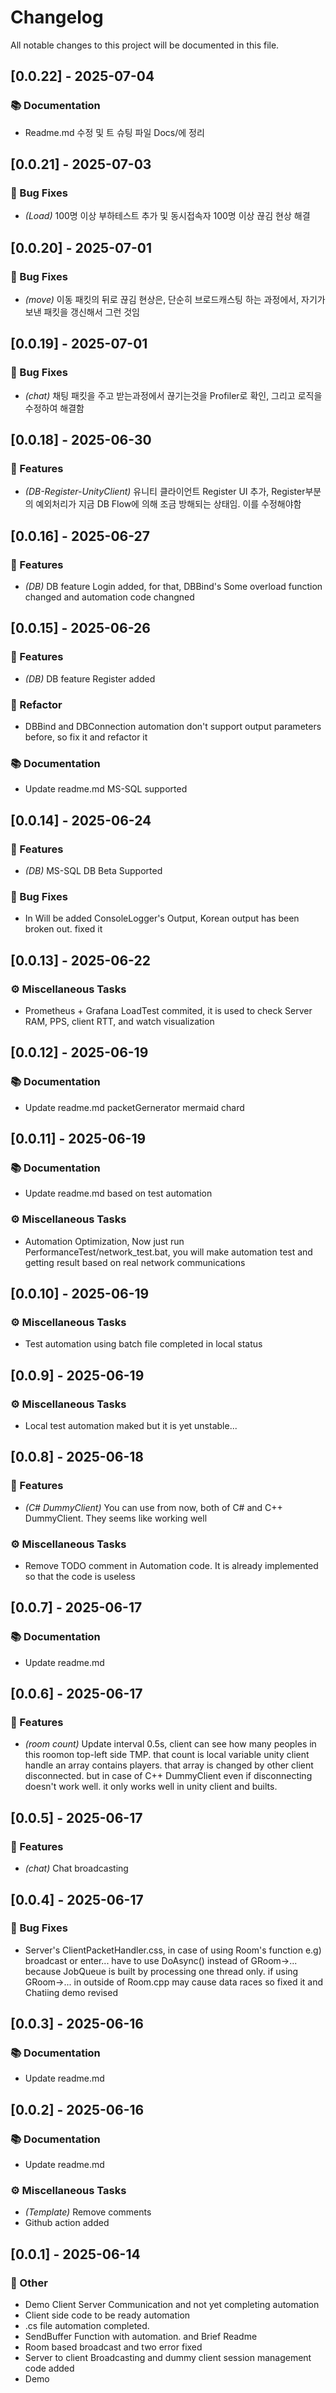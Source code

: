 # Changelog

All notable changes to this project will be documented in this file.

## [0.0.22] - 2025-07-04

### 📚 Documentation

- Readme.md 수정 및 트 슈팅 파일 Docs/에 정리

## [0.0.21] - 2025-07-03

### 🐛 Bug Fixes

- *(Load)* 100명 이상 부하테스트 추가 및 동시접속자 100명 이상 끊김 현상 해결

## [0.0.20] - 2025-07-01

### 🐛 Bug Fixes

- *(move)* 이동 패킷의 뒤로 끊김 현상은, 단순히 브로드캐스팅 하는 과정에서, 자기가 보낸 패킷을 갱신해서 그런 것임

## [0.0.19] - 2025-07-01

### 🐛 Bug Fixes

- *(chat)* 채팅 패킷을 주고 받는과정에서 끊기는것을 Profiler로 확인, 그리고 로직을 수정하여 해결함

## [0.0.18] - 2025-06-30

### 🚀 Features

- *(DB-Register-UnityClient)* 유니티 클라이언트 Register UI 추가, Register부분의 예외처리가 지금 DB Flow에 의해 조금 방해되는 상태임. 이를 수정해야함

## [0.0.16] - 2025-06-27

### 🚀 Features

- *(DB)* DB feature Login added, for that, DBBind's Some overload function changed and automation code changned

## [0.0.15] - 2025-06-26

### 🚀 Features

- *(DB)* DB feature Register added

### 🚜 Refactor

- DBBind and DBConnection automation don't support output parameters before, so fix it and refactor it

### 📚 Documentation

- Update readme.md MS-SQL supported

## [0.0.14] - 2025-06-24

### 🚀 Features

- *(DB)* MS-SQL DB Beta Supported

### 🐛 Bug Fixes

- In Will be added ConsoleLogger's Output, Korean output has been broken out. fixed it

## [0.0.13] - 2025-06-22

### ⚙️ Miscellaneous Tasks

- Prometheus + Grafana LoadTest commited, it is used to check Server RAM, PPS, client RTT, and watch visualization

## [0.0.12] - 2025-06-19

### 📚 Documentation

- Update readme.md packetGernerator mermaid chard

## [0.0.11] - 2025-06-19

### 📚 Documentation

- Update readme.md based on test automation

### ⚙️ Miscellaneous Tasks

- Automation Optimization, Now just run PerformanceTest/network_test.bat, you will make automation test and getting result based on real network communications

## [0.0.10] - 2025-06-19

### ⚙️ Miscellaneous Tasks

- Test automation using batch file completed in local status

## [0.0.9] - 2025-06-19

### ⚙️ Miscellaneous Tasks

- Local test automation maked but it is yet unstable...

## [0.0.8] - 2025-06-18

### 🚀 Features

- *(C# DummyClient)* You can use from now, both of C# and C++ DummyClient. They seems like working well

### ⚙️ Miscellaneous Tasks

- Remove TODO comment in Automation code. It is already implemented so that the code is useless

## [0.0.7] - 2025-06-17

### 📚 Documentation

- Update readme.md

## [0.0.6] - 2025-06-17

### 🚀 Features

- *(room count)* Update interval 0.5s, client can see how many peoples in this roomon top-left side TMP. that count is local variable unity client handle an array contains players. that array is changed by other client disconnected. but in case of C++ DummyClient even if disconnecting doesn't work well. it only works well in unity client and builts.

## [0.0.5] - 2025-06-17

### 🚀 Features

- *(chat)* Chat broadcasting

## [0.0.4] - 2025-06-17

### 🐛 Bug Fixes

- Server's ClientPacketHandler.css, in case of using Room's function e.g) broadcast or enter... have to use DoAsync() instead of GRoom->... because JobQueue is built by processing one thread only. if using GRoom->... in outside of Room.cpp may cause data races so fixed it and Chatiing demo revised

## [0.0.3] - 2025-06-16

### 📚 Documentation

- Update readme.md

## [0.0.2] - 2025-06-16

### 📚 Documentation

- Update readme.md

### ⚙️ Miscellaneous Tasks

- *(Template)* Remove comments
- Github action added

## [0.0.1] - 2025-06-14

### 💼 Other

- Demo Client Server Communication and not yet completing automation
- Client side code to be ready automation
- .cs file automation completed.
- SendBuffer Function with automation. and Brief Readme
- Room based broadcast and two error fixed
- Server to client Broadcasting and dummy client session management code added
- Demo

<!-- generated by git-cliff -->
